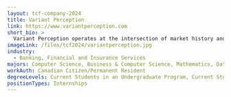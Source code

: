 ```yaml
---
layout: tcf-company-2024
title: Variant Perception
link: https://www.variantperception.com
short_bio: >
  Variant Perception operates at the intersection of market history and data science. We combine innovative techniques with a love of market history to build predictive models for better investment outcomes.
imageLink: /files/tcf2024/variantperception.jpg
industry:
  - Banking, Financial and Insurance Services
majors: Computer Science, Business & Computer Science, Mathematics, Data Science
workAuth: Canadian Citizen/Permanent Resident
degreeLevels: Current Students in an Undergraduate Program, Current Students in a Masters Program, Current Students in a Phd Program, Graduated with an Undergraduate Degree, Graduated with a Graduate Degree (Masters or Phd)
positionTypes: Internships
---
```

